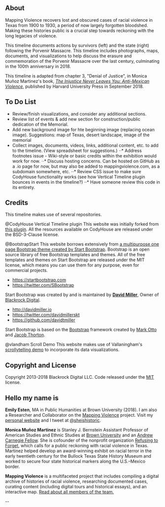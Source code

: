 

## About

Mapping Violence recovers lost and obscured cases of racial violence in Texas from 1900 to 1930, a period of now largely forgotten bloodshed. Making these histories public is a crucial step towards reckoning with the long legacies of violence.

This timeline documents actions by survivors (left) and the state (right) following the Porvenir Massacre. This timeline includes photographs, maps, documents, and visualizations to help discuss the erasure and commemoration of the Porvenir Massacre over the last century, culminating in the 100th anniversary in 2018.

This timeline is adapted from chapter 3, "Denial of Justice", in Monica Muñoz Martinez's book, [*The Injustice Never Leaves You: Anti-Mexican Violence*](http://www.hup.harvard.edu/catalog.php?isbn=9780674976436&content=bios), published by Harvard University Press in September 2018.

## To Do List
  * Review/finish visualizations, and consider any additional sections.
  * Review list of events & add new section for construction/public dedication of the Memorial.
  * Add new background image for hte beginning image (replacing ocean image). Suggestions: map of Texas, desert landscape, image of the memorial
* Collect images, documents, videos, links, additional content, etc. to add to the timeline. (View spreadsheet for suggestions.)
⋅⋅* Address footnotes issue - Wiki-style or basic credits within the exhibition would work for now. 
⋅⋅* Discuss hosting concerns. Can be hosted on GitHub as a .io page for now, but may also be added to mappingviolence.com, as a subdomain somewhere, etc.
⋅⋅* Review CSS issue to make sure CodyHouse functionality works (see how Vertical Timeline plugin bounces in events in the timeline?)
⋅⋅* Have someone review this code in its entirety.


## Credits
This timeline makes use of several repositories.

@CodyHouse Vertical Timeline plugin
This website was initially forked from [this plugin](https://github.com/CodyHouse/vertical-timeline). All the resources available on CodyHouse are released under the BSD-3-Clause license.

@BootstrapStart
This website borrows extensively from [a multipurpose one page Bootstrap theme created by Start Bootstrap](https://github.com/BlackrockDigital/startbootstrap-grayscale).
 Bootstrap is an open source library of free Bootstrap templates and themes. All of the free templates and themes on Start Bootstrap are released under the MIT license, which means you can use them for any purpose, even for commercial projects.

* https://startbootstrap.com
* https://twitter.com/SBootstrap

Start Bootstrap was created by and is maintained by **[David Miller](http://davidmiller.io/)**, Owner of [Blackrock Digital](http://blackrockdigital.io/).

* http://davidmiller.io
* https://twitter.com/davidmillerskt
* https://github.com/davidtmiller

Start Bootstrap is based on the [Bootstrap](http://getbootstrap.com/) framework created by [Mark Otto](https://twitter.com/mdo) and [Jacob Thorton](https://twitter.com/fat).

@vlandham Scroll Demo
This website makes use of Vallaningham's [scrollytelling demo](https://github.com/vlandham/scroll_demo) to incorporate its data visualizations.

## Copyright and License

Copyright 2013-2018 Blackrock Digital LLC. Code released under the [MIT](https://github.com/BlackrockDigital/startbootstrap-grayscale/blob/gh-pages/LICENSE) license.

## Hello my name is
**Emily Esten**, MA in Public Humanities at Brown University (2018). I am also a Researcher and Collaborator on the [Mapping Violence](http://www.mappingviolence.com/) project. Visit my [personal website](http://emilyesten.com/) and I tweet at [@sheishistoric](http://www.twitter.com/sheishistoric).

**Monica Muñoz Martinez** is Stanley J. Bernstein Assistant Professor of American Studies and Ethnic Studies at [Brown University](https://www.brown.edu/) and an [Andrew Carnegie Fellow](http://acfellows.carnegie.org/). She is cofounder of the nonprofit organization [Refusing to Forget](https://www.refusingtoforget.org/), which calls for a public reckoning with racial violence in Texas. Martinez helped develop an award-winning exhibit on racial terror in the early twentieth century for the Bullock Texas State History Museum and worked to secure four state historical markers along the U.S.–Mexico border.

**Mapping Violence** is a multifaceted project that includes compiling a digital archive of histories of racial violence, researching documented cases, curating content (including digital tours and historical essays), and an interactive map. [Read about all members of the team.](https://mappingviolence.com/bios/)

--
